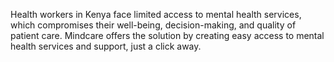 Health workers in Kenya face limited access to mental health services, which compromises their well-being, decision-making, and quality of patient care. Mindcare offers the solution by creating easy access to mental health services and support, just a click away.
